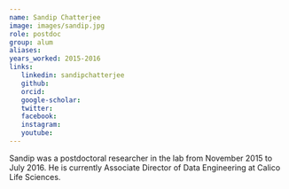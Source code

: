 ```yaml
---
name: Sandip Chatterjee
image: images/sandip.jpg
role: postdoc
group: alum
aliases:
years_worked: 2015-2016
links:
   linkedin: sandipchatterjee
   github:
   orcid: 
   google-scholar:
   twitter:
   facebook:
   instagram: 
   youtube:
---
```


Sandip was a postdoctoral researcher in the lab from November 2015 to July 2016. He is currently Associate Director of Data Engineering at Calico Life Sciences.